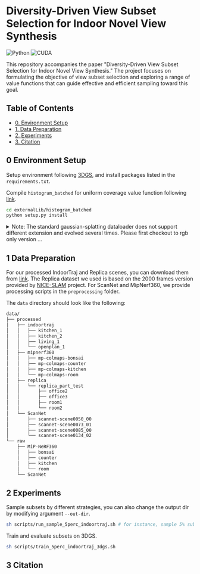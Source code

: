 # Diversity-Driven View Subset Selection for Indoor Novel View Synthesis
![Python](https://img.shields.io/badge/Python-3.7-blue)
![CUDA](https://img.shields.io/badge/CUDA-11.8-green)

This repository accompanies the paper "Diversity-Driven View Subset Selection for Indoor Novel View Synthesis." The project focuses on formulating the objective of view subset selection and exploring a range of value functions that can guide effective and efficient sampling toward this goal.

## Table of Contents
- [0. Environment Setup](#0-environment-setup)
- [1. Data Preparation](#1-data-preparation)
- [2. Experiments](#2-experiments)
- [3. Citation](#citation)


## 0 Environment Setup
Setup environment following [3DGS](https://github.com/graphdeco-inria/gaussian-splatting), and install packages listed in the ```requirements.txt```. 

Compile ```histogram_batched``` for uniform coverage value function following [link](https://gitlab.inria.fr/fungraph/progressive-camera-placement).
```bash
cd externalLib/histogram_batched
python setup.py install 
```

<details> 

<summary>Note: The standard gaussian-splatting dataloader does not support different extension and evolved several times. Please first checkout to rgb only version ...</summary>

```bash
cd gaussian-splatting
git checkout b2ada78a779ba0455dfdc2b718bdf1726b05a1b6
pip install submodules/diff-gaussian-rasterization
pip install submodules/simple-knn
```

Then, modify the ```readCamerasFromTransforms``` and ```fetchPly``` in ```scene/dataset_readers.py```
```python
def readCamerasFromTransforms(path, transformsfile, white_background, extension=".png"):
    cam_infos = []

    with open(os.path.join(path, transformsfile)) as json_file:
        contents = json.load(json_file)
        fovx = contents["camera_angle_x"]

        frames = contents["frames"]
        print(f'\033[1;32m [INFO]\033[0m Loading from {path} with size {len(frames)}')
        for idx, frame in enumerate(frames):
            if frame["file_path"].endswith('jpg'):
                extension='.jpg'
                if path in frame["file_path"]:
                    cam_name = frame["file_path"]
                else:
                    cam_name = os.path.join(path, frame["file_path"])
            elif frame["file_path"].endswith('JPG'):
                extension='.JPG'
                if path in frame["file_path"]:
                    cam_name = frame["file_path"]
                else:
                    cam_name = os.path.join(path, frame["file_path"])
            elif frame["file_path"].endswith('png'):
                extension='.png'
                if path in frame["file_path"]:
                    cam_name = frame["file_path"]
                else:
                    cam_name = os.path.join(path, frame["file_path"])
            else:
                cam_name = os.path.join(path, frame["file_path"] + extension)

            # NeRF 'transform_matrix' is a camera-to-world transform
            c2w = np.array(frame["transform_matrix"])
            # change from OpenGL/Blender camera axes (Y up, Z back) to COLMAP (Y down, Z forward)
            c2w[:3, 1:3] *= -1

            # get the world-to-camera transform and set R, T
            w2c = np.linalg.inv(c2w)
            R = np.transpose(w2c[:3,:3])  # R is stored transposed due to 'glm' in CUDA code
            T = w2c[:3, 3]

            if path in cam_name:
                image_path = cam_name
            else:
                image_path = os.path.join(path, cam_name)
            
            image_name = Path(cam_name).stem
            image = Image.open(image_path)

            im_data = np.array(image.convert("RGBA"))

            bg = np.array([1,1,1]) if white_background else np.array([0, 0, 0])

            norm_data = im_data / 255.0
            arr = norm_data[:,:,:3] * norm_data[:, :, 3:4] + bg * (1 - norm_data[:, :, 3:4])
            image = Image.fromarray(np.array(arr*255.0, dtype=np.byte), "RGB")

            if 'camera_angle_y' in contents.keys():
                FovY = contents['camera_angle_y']
                # print(focal2fov(fov2focal(fovx, image.size[0]), image.size[1]), FovY)
            else:
                fovy = focal2fov(fov2focal(fovx, image.size[0]), image.size[1])
                FovY = fovy 
            FovX = fovx

            cam_infos.append(CameraInfo(uid=idx, R=R, T=T, FovY=FovY, FovX=FovX, image=image,
                            image_path=image_path, image_name=image_name, width=image.size[0], height=image.size[1]))
            
    return cam_infos

def fetchPly(path):
    plydata = PlyData.read(path)
    vertices = plydata['vertex']
    positions = np.vstack([vertices['x'], vertices['y'], vertices['z']]).T
    try:
        colors = np.vstack([vertices['red'], vertices['green'], vertices['blue']]).T / 255.0
        normals = np.vstack([vertices['nx'], vertices['ny'], vertices['nz']]).T
    except:
        print('\033[1;31m [Warning]\033[0m', "CANNOT find normals in the point cloud, initialized by zeros, also randomize the color")
        normals = np.zeros_like(positions)
        shs = np.random.random((len(positions), 3)) / 255.0
        colors = SH2RGB(shs)
    return BasicPointCloud(points=positions, colors=colors, normals=normals)
```
</details> 


## 1 Data Preparation

For our processed IndoorTraj and Replica scenes, you can download them from [link](https://drive.google.com/drive/folders/1-vYWz3apLcXT1w7sFH2HM2yO7zxw3JKK). The Replica dataset we used is based on the 2000 frames version provided by [NICE-SLAM](https://github.com/cvg/nice-slam) project. For ScanNet and MipNerf360, we provide processing scripts in the ```preprocessing``` folder.

The ```data``` directory should look like the following:
```bash
data/
├── processed
│   ├── indoortraj
│   │   ├── kitchen_1
│   │   ├── kitchen_2
│   │   ├── living_1
│   │   └── openplan_1
│   ├── mipnerf360
│   │   ├── mp-colmaps-bonsai
│   │   ├── mp-colmaps-counter
│   │   ├── mp-colmaps-kitchen
│   │   └── mp-colmaps-room
│   ├── replica
│   │   └── replica_part_test
│   │       ├── office2
│   │       ├── office3
│   │       ├── room1
│   │       └── room2
│   └── ScanNet
│       ├── scannet-scene0050_00
│       ├── scannet-scene0073_01
│       ├── scannet-scene0085_00
│       └── scannet-scene0134_02
└── raw
    ├── MiP-NeRF360
    │   ├── bonsai
    │   ├── counter
    │   ├── kitchen
    │   └── room
    └── ScanNet
```


## 2 Experiments

Sample subsets by different strategies, you can also change the output dir by modifying argument ```--out-dir```.

```bash
sh scripts/run_sample_5perc_indoortraj.sh # for instance, sample 5% subset of indoortraj dataset
```

Train and evaluate subsets on 3DGS.

```bash
sh scripts/train_5perc_indoortraj_3dgs.sh
```

## 3 Citation
```bibtex

```
